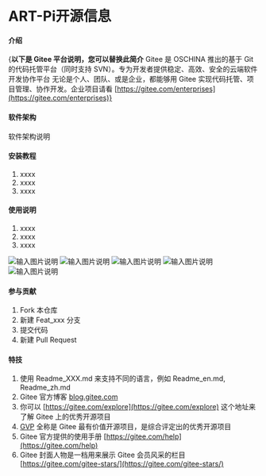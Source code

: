 # ART-Pi开源信息

#### 介绍
{**以下是 Gitee 平台说明，您可以替换此简介**
Gitee 是 OSCHINA 推出的基于 Git 的代码托管平台（同时支持 SVN）。专为开发者提供稳定、高效、安全的云端软件开发协作平台
无论是个人、团队、或是企业，都能够用 Gitee 实现代码托管、项目管理、协作开发。企业项目请看 [https://gitee.com/enterprises](https://gitee.com/enterprises)}

#### 软件架构
软件架构说明


#### 安装教程

1.  xxxx
2.  xxxx
3.  xxxx

#### 使用说明

1.  xxxx
2.  xxxx
3.  xxxx

![输入图片说明](https://images.gitee.com/uploads/images/2020/1118/130639_204dc65c_7790385.png "屏幕截图.png")
![输入图片说明](https://images.gitee.com/uploads/images/2020/1118/130656_25af790e_7790385.png "屏幕截图.png")
![输入图片说明](https://images.gitee.com/uploads/images/2020/1118/130723_555da5e3_7790385.png "屏幕截图.png")
![输入图片说明](https://images.gitee.com/uploads/images/2020/1118/131601_1b4345c4_7790385.png "屏幕截图.png")
![输入图片说明](https://images.gitee.com/uploads/images/2020/1118/131622_4f6bd52a_7790385.png "屏幕截图.png")
#### 参与贡献

1.  Fork 本仓库
2.  新建 Feat_xxx 分支
3.  提交代码
4.  新建 Pull Request


#### 特技

1.  使用 Readme\_XXX.md 来支持不同的语言，例如 Readme\_en.md, Readme\_zh.md
2.  Gitee 官方博客 [blog.gitee.com](https://blog.gitee.com)
3.  你可以 [https://gitee.com/explore](https://gitee.com/explore) 这个地址来了解 Gitee 上的优秀开源项目
4.  [GVP](https://gitee.com/gvp) 全称是 Gitee 最有价值开源项目，是综合评定出的优秀开源项目
5.  Gitee 官方提供的使用手册 [https://gitee.com/help](https://gitee.com/help)
6.  Gitee 封面人物是一档用来展示 Gitee 会员风采的栏目 [https://gitee.com/gitee-stars/](https://gitee.com/gitee-stars/)

